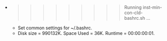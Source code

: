 * >>>>>>>>> Running inst-min-con-cld-bashrc.sh ...
  * Set common settings for ~/.bashrc.
  * Disk size = 990132K. Space Used = 36K. Runtime = 00:00:00:01.
